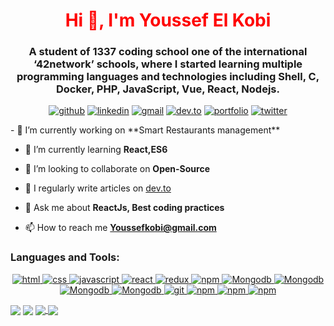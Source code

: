 <h1 align="center" style="color: red" >Hi 👋, I'm Youssef El Kobi</h1>
<h3 align="center">A student of 1337 coding school one of the international ‘42network’ schools, where I started learning multiple programming languages and technologies including Shell, C, Docker, PHP, JavaScript, Vue, React, Nodejs.</h3>

<p dir="auto" align="center">
    <a href="https://github.com/Youssef-kobi"><img src="https://camo.githubusercontent.com/503ebdcea35758fab52b522b6286fc3665be9ac371a3275cd79ee047a8b45627/68747470733a2f2f696d672e736869656c64732e696f2f62616467652f4769744875622d3030303030303f7374796c653d666f722d7468652d6261646765266c6f676f3d476974487562266c6f676f436f6c6f723d7768697465" alt="github" data-canonical-src="https://img.shields.io/badge/GitHub-000000?style=for-the-badge&amp;logo=GitHub&amp;logoColor=white" style="max-width: 100%;"></a> <a href="https://www.linkedin.com/in/youssef-el-kobi-7b5010211" rel="nofollow"><img src="https://camo.githubusercontent.com/269037ff67eb4a9774f2f9462aca436e5a09e80ccf6991702ccfd37eb773f8a4/68747470733a2f2f696d672e736869656c64732e696f2f62616467652f4c696e6b6564696e2d3065373661383f7374796c653d666f722d7468652d6261646765266c6f676f3d4c696e6b6564696e266c6f676f436f6c6f723d7768697465" alt="linkedin" data-canonical-src="https://img.shields.io/badge/Linkedin-0e76a8?style=for-the-badge&amp;logo=Linkedin&amp;logoColor=white" style="max-width: 100%;"></a> <a href="mailto:youssefkobi@gmail.com"><img src="https://camo.githubusercontent.com/ea8fe6f5315428a5d9f88080c26968425b7f69860d897aa58078f50d9bfb033b/68747470733a2f2f696d672e736869656c64732e696f2f62616467652f476d61696c2d6666303030303f7374796c653d666f722d7468652d6261646765266c6f676f3d476d61696c266c6f676f436f6c6f723d7768697465" alt="gmail" data-canonical-src="https://img.shields.io/badge/Gmail-ff0000?style=for-the-badge&amp;logo=Gmail&amp;logoColor=white" style="max-width: 100%;"></a> <a href="https://dev.to/youssefkobi" rel="nofollow"><img src="https://camo.githubusercontent.com/2260d096940ea9244c51ac47a7079d4b9d1e60c7df7da17e7df7806b73193865/68747470733a2f2f696d672e736869656c64732e696f2f62616467652f4465762e746f2d3030303030303f7374796c653d666f722d7468652d6261646765266c6f676f3d4465762e746f266c6f676f436f6c6f723d7768697465" alt="dev.to" data-canonical-src="https://img.shields.io/badge/Dev.to-000000?style=for-the-badge&amp;logo=Dev.to&amp;logoColor=white" style="max-width: 100%;"></a> <a href="https://vercel.app/" rel="nofollow"><img src="https://camo.githubusercontent.com/11ebe63f854a19e9867bac1827ab118590ceb215581e4d4f29776278d089b76b/68747470733a2f2f696d672e736869656c64732e696f2f62616467652f506f7274666f6c696f2d3464316137663f7374796c653d666f722d7468652d6261646765266c6f676f3d506f7274666f6c696f266c6f676f436f6c6f723d7768697465" alt="portfolio" data-canonical-src="https://img.shields.io/badge/Portfolio-4d1a7f?style=for-the-badge&amp;logo=Portfolio&amp;logoColor=white" style="max-width: 100%;"></a> <a href="https://twitter.com/YoussefElKobi" rel="nofollow"><img src="https://camo.githubusercontent.com/d4a206297cb79f1e660b8c739f0922b9e9ed6172e97f1aedf5c17d320f46afa5/68747470733a2f2f696d672e736869656c64732e696f2f62616467652f547769747465722d3144413146323f7374796c653d666f722d7468652d6261646765266c6f676f3d54776974746572266c6f676f436f6c6f723d7768697465" alt="twitter" data-canonical-src="https://img.shields.io/badge/Twitter-1DA1F2?style=for-the-badge&amp;logo=Twitter&amp;logoColor=white" style="max-width: 100%;"></a></p>
- 🔭 I’m currently working on **Smart Restaurants management**

- 🌱 I’m currently learning **React,ES6**

- 👯 I’m looking to collaborate on **Open-Source**

- 📝 I regularly write articles on [dev.to](dev.to)

- 💬 Ask me about **ReactJs, Best coding practices**

- 📫 How to reach me **Youssefkobi@gmail.com**

<h3 align="left">Languages and Tools:</h3>
<p dir="auto" align="center">
    <a target="_blank" rel="noopener noreferrer nofollow" href="https://camo.githubusercontent.com/18fdfe68e14045b5a8b154d5d1a4a1e7d505664ec9399268d174fa05569a2519/68747470733a2f2f696d672e736869656c64732e696f2f62616467652f48746d6c2d7265643f7374796c653d666f722d7468652d6261646765266c6f676f3d48746d6c35266c6f676f436f6c6f723d7768697465"><img src="https://camo.githubusercontent.com/18fdfe68e14045b5a8b154d5d1a4a1e7d505664ec9399268d174fa05569a2519/68747470733a2f2f696d672e736869656c64732e696f2f62616467652f48746d6c2d7265643f7374796c653d666f722d7468652d6261646765266c6f676f3d48746d6c35266c6f676f436f6c6f723d7768697465" alt="html" data-canonical-src="https://img.shields.io/badge/Html-red?style=for-the-badge&amp;logo=Html5&amp;logoColor=white" style="max-width: 100%;">
    </a>
    <a target="_blank" rel="noopener noreferrer nofollow" href="https://camo.githubusercontent.com/b68c4095ed197fa875706c8fb5f70131a112cd62be1018c41cf153eb627cd6dc/68747470733a2f2f696d672e736869656c64732e696f2f62616467652f4373732d626c75653f7374796c653d666f722d7468652d6261646765266c6f676f3d43737333266c6f676f436f6c6f723d7768697465"><img src="https://camo.githubusercontent.com/b68c4095ed197fa875706c8fb5f70131a112cd62be1018c41cf153eb627cd6dc/68747470733a2f2f696d672e736869656c64732e696f2f62616467652f4373732d626c75653f7374796c653d666f722d7468652d6261646765266c6f676f3d43737333266c6f676f436f6c6f723d7768697465" alt="css" data-canonical-src="https://img.shields.io/badge/Css-blue?style=for-the-badge&amp;logo=Css3&amp;logoColor=white" style="max-width: 100%;">
    </a>
    <a target="_blank" rel="noopener noreferrer nofollow" href="https://camo.githubusercontent.com/7c69ef6dbda142ac96462724bb207a2c335b8bc9845fe14130d7ba4336f8fe7d/68747470733a2f2f696d672e736869656c64732e696f2f62616467652f4a6176617363726970742d79656c6c6f773f7374796c653d666f722d7468652d6261646765266c6f676f3d4a617661736372697074266c6f676f436f6c6f723d626c61636b"><img src="https://camo.githubusercontent.com/7c69ef6dbda142ac96462724bb207a2c335b8bc9845fe14130d7ba4336f8fe7d/68747470733a2f2f696d672e736869656c64732e696f2f62616467652f4a6176617363726970742d79656c6c6f773f7374796c653d666f722d7468652d6261646765266c6f676f3d4a617661736372697074266c6f676f436f6c6f723d626c61636b" alt="javascript" data-canonical-src="https://img.shields.io/badge/Javascript-yellow?style=for-the-badge&amp;logo=Javascript&amp;logoColor=black" style="max-width: 100%;">
    </a>
    <a target="_blank" rel="noopener noreferrer nofollow" href="https://camo.githubusercontent.com/a89d5992a1885a1fe4e73a0f2fb087a3286acd489f2b6f5dd6382319396ebe0d/68747470733a2f2f696d672e736869656c64732e696f2f62616467652f52656163742d626c75653f7374796c653d666f722d7468652d6261646765266c6f676f3d5265616374266c6f676f436f6c6f723d7768697465"><img src="https://camo.githubusercontent.com/a89d5992a1885a1fe4e73a0f2fb087a3286acd489f2b6f5dd6382319396ebe0d/68747470733a2f2f696d672e736869656c64732e696f2f62616467652f52656163742d626c75653f7374796c653d666f722d7468652d6261646765266c6f676f3d5265616374266c6f676f436f6c6f723d7768697465" alt="react" data-canonical-src="https://img.shields.io/badge/React-blue?style=for-the-badge&amp;logo=React&amp;logoColor=white" style="max-width: 100%;">
    </a>
    <a target="_blank" rel="noopener noreferrer nofollow" href="https://camo.githubusercontent.com/566c8875a5c41f25e5597d5631e82410f318aa9bb1bf6fa505d6c13c4777f117/68747470733a2f2f696d672e736869656c64732e696f2f62616467652f52656475782d707572706c653f7374796c653d666f722d7468652d6261646765266c6f676f3d5265647578266c6f676f436f6c6f723d7768697465"><img src="https://camo.githubusercontent.com/566c8875a5c41f25e5597d5631e82410f318aa9bb1bf6fa505d6c13c4777f117/68747470733a2f2f696d672e736869656c64732e696f2f62616467652f52656475782d707572706c653f7374796c653d666f722d7468652d6261646765266c6f676f3d5265647578266c6f676f436f6c6f723d7768697465" alt="redux" data-canonical-src="https://img.shields.io/badge/Redux-purple?style=for-the-badge&amp;logo=Redux&amp;logoColor=white" style="max-width: 100%;">
    </a>
         <a target="_blank" rel="noopener noreferrer nofollow" href="https://img.shields.io/badge/materialUI-007fff?style=for-the-badge&logo=mui&logoColor=white"><img src="https://img.shields.io/badge/materialUI-007fff?style=for-the-badge&logo=mui&logoColor=white" alt="npm" data-canonical-src="https://img.shields.io/badge/materialUI-007fff?style=for-the-badge&logo=mui&logoColor=white" style="max-width: 100%;">
    </a>
    <a target="_blank" rel="noopener noreferrer nofollow" href="https://img.shields.io/badge/Tailwind-0b1120?style=for-the-badge&logo=tailwindcss&logoColor=white"><img src="https://img.shields.io/badge/Tailwind-0b1120?style=for-the-badge&logo=tailwindcss&logoColor=white" alt="Mongodb" data-canonical-src="https://img.shields.io/badge/Tailwind-0b1120?style=for-the-badge&logo=tailwindcss&logoColor=white" style="max-width: 100%;">
    </a>
    <a target="_blank" rel="noopener noreferrer nofollow" href="https://img.shields.io/badge/vue-42b883?style=for-the-badge&logo=vue.js&logoColor=white"><img src="https://img.shields.io/badge/vue-42b883?style=for-the-badge&logo=vue.js&logoColor=white" alt="Mongodb" data-canonical-src="https://img.shields.io/badge/vue-42b883?style=for-the-badge&logo=vue.js&logoColor=white" style="max-width: 100%;">
    </a>
      <a target="_blank" rel="noopener noreferrer nofollow" href="https://img.shields.io/badge/node-70a861?style=for-the-badge&logo=node.Js&logoColor=white"><img src="https://img.shields.io/badge/node-70a861?style=for-the-badge&logo=node.Js&logoColor=white" alt="Mongodb" data-canonical-src="https://img.shields.io/badge/node-70a861?style=for-the-badge&logo=node.Js&logoColor=white" style="max-width: 100%;">
    </a>
    <a target="_blank" rel="noopener noreferrer nofollow" href="https://img.shields.io/badge/mongodb-439934?style=for-the-badge&logo=mongodb&logoColor=white"><img src="https://img.shields.io/badge/mongodb-439934?style=for-the-badge&logo=mongodb&logoColor=white" alt="Mongodb" data-canonical-src="https://img.shields.io/badge/mongodb-439934?style=for-the-badge&logo=mongodb&logoColor=white" style="max-width: 100%;">
    </a>
        <a target="_blank" rel="noopener noreferrer nofollow" href="https://camo.githubusercontent.com/b003bacfca02d3dba9d9d809813d4cb9cde966230e3a7a95b59ebe55cf56bbca/68747470733a2f2f696d672e736869656c64732e696f2f62616467652f4769742d7265643f7374796c653d666f722d7468652d6261646765266c6f676f3d476974266c6f676f436f6c6f723d7768697465"><img src="https://camo.githubusercontent.com/b003bacfca02d3dba9d9d809813d4cb9cde966230e3a7a95b59ebe55cf56bbca/68747470733a2f2f696d672e736869656c64732e696f2f62616467652f4769742d7265643f7374796c653d666f722d7468652d6261646765266c6f676f3d476974266c6f676f436f6c6f723d7768697465" alt="git" data-canonical-src="https://img.shields.io/badge/Git-red?style=for-the-badge&amp;logo=Git&amp;logoColor=white" style="max-width: 100%;">
    </a>
    <a target="_blank" rel="noopener noreferrer nofollow" href="https://camo.githubusercontent.com/2f350ffe9ec0d194ce1358c13665192de1a0eca41d701e1dccb8d464cadd4132/68747470733a2f2f696d672e736869656c64732e696f2f62616467652f4e706d2d7265643f7374796c653d666f722d7468652d6261646765266c6f676f3d4e706d266c6f676f436f6c6f723d7768697465"><img src="https://camo.githubusercontent.com/2f350ffe9ec0d194ce1358c13665192de1a0eca41d701e1dccb8d464cadd4132/68747470733a2f2f696d672e736869656c64732e696f2f62616467652f4e706d2d7265643f7374796c653d666f722d7468652d6261646765266c6f676f3d4e706d266c6f676f436f6c6f723d7768697465" alt="npm" data-canonical-src="https://img.shields.io/badge/Npm-red?style=for-the-badge&amp;logo=Npm&amp;logoColor=white" style="max-width: 100%;">
    </a>
      <a target="_blank" rel="noopener noreferrer nofollow" href="https://img.shields.io/badge/firebase-ffcb2f?style=for-the-badge&logo=firebase&logoColor=white"><img src="https://img.shields.io/badge/firebase-ffcb2f?style=for-the-badge&logo=firebase&logoColor=white" alt="npm" data-canonical-src="https://img.shields.io/badge/firebase-ffcb2f?style=for-the-badge&logo=firebase&logoColor=white" style="max-width: 100%;">
    </a>
    <a target="_blank" rel="noopener noreferrer nofollow" href="https://img.shields.io/badge/docker-003f8c?style=for-the-badge&logo=docker&logoColor=white"><img src="https://img.shields.io/badge/docker-003f8c?style=for-the-badge&logo=docker&logoColor=white" alt="npm" data-canonical-src="https://img.shields.io/badge/docker-003f8c?style=for-the-badge&logo=docker&logoColor=white" style="max-width: 100%;">
    </a>
</p>
<a href="https://git.io/streak-stats" ><img align="center" src="http://github-readme-streak-stats.herokuapp.com?user=youssef-kobi&theme=dark&hide_border=true" /></a>
<a href="https://github-readme-stats.vercel.app/api?username=youssef-kobi&show_icons=true&hide=stars" ><img align="center" src="https://github-readme-stats.vercel.app/api?username=youssef-kobi&show_icons=true&hide=stars" /></a>

<a href="https://github.com/anuraghazra/github-readme-stats">
  <img align="center" src="https://github-readme-stats.vercel.app/api/pin/?username=anuraghazra&repo=github-readme-stats" />
</a>
<a href="https://github.com/anuraghazra/convoychat">
  <img align="center" src="https://github-readme-stats.vercel.app/api/pin/?username=anuraghazra&repo=convoychat" />
</a>
